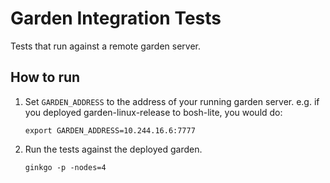 # Garden Integration Tests

Tests that run against a remote garden server.

## How to run

1. Set `GARDEN_ADDRESS` to the address of your running garden server. e.g. if you deployed garden-linux-release to bosh-lite, you would do:

    `export GARDEN_ADDRESS=10.244.16.6:7777`

1. Run the tests against the deployed garden.

    `ginkgo -p -nodes=4`
